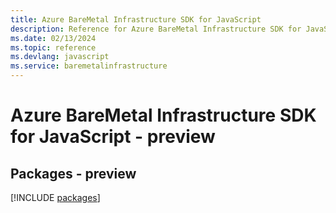 ```yaml
---
title: Azure BareMetal Infrastructure SDK for JavaScript
description: Reference for Azure BareMetal Infrastructure SDK for JavaScript
ms.date: 02/13/2024
ms.topic: reference
ms.devlang: javascript
ms.service: baremetalinfrastructure
---
```

# Azure BareMetal Infrastructure SDK for JavaScript - preview
## Packages - preview
[!INCLUDE [packages](baremetal-infrastructure-index.md)]